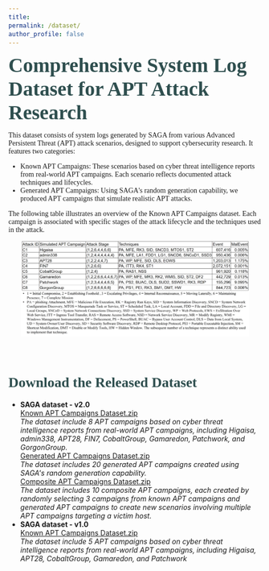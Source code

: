 ```yaml
---
title: 
permalink: /dataset/
author_profile: false
---
```

<span style="color: #2F4F4F; font-family: 'Georgia'; font-weight: bold;font-size:40px">Comprehensive System Log Dataset for APT Attack Research</span>
<p style="font-family: 'Georgia';">This dataset consists of system logs generated by SAGA from various Advanced Persistent Threat (APT) attack scenarios, designed to support cybersecurity research. It features two categories:</p>
<ul>
  <li style="font-family: 'Georgia';"> Known APT Campaigns: These scenarios based on cyber threat intelligence reports from real-world APT campaigns. Each scenario reflects documented attack techniques and lifecycles.</li>
  <li style="font-family: 'Georgia';"> Generated APT Campaigns: Using SAGA's random generation capability, we produced APT campaigns that simulate realistic APT attacks.</li>
</ul>
<p style="font-family: 'Georgia';">The following table illustrates an overview of the Known APT Campaigns dataset. Each campaign is associated with specific stages of the attack lifecycle and the techniques used in the attack.</p>

<div align="center">
    <img src="/images/statistics.jpg" width="90%" height="90%">
</div>
<br><br>

<h1 style= "color: #2F4F4F; font-family: 'Georgia';">Download the Released Dataset</h1>
<ul>
  <li>
    <strong>SAGA dataset - v2.0</strong><br>
    <a href="https://drive.google.com/file/d/1LgCIlkkRZrLwlny3_od-D8E2jmkQ2jVy/view?usp=drive_link" target="_blank">Known APT Campaigns Dataset.zip</a><br>
    <em>The dataset include 8 APT campaigns based on cyber threat intelligence reports from real-world APT campaigns, including Higaisa, admin338, APT28, FIN7, CobaltGroup, Gamaredon, Patchwork, and GorgonGroup.</em><br>
    <a href="https://drive.google.com/file/d/1e-8s4-DIM0FpRIJTqAaWC7uXUshr3WTu/view?usp=drive_link" target="_blank">Generated APT Campaigns Dataset.zip</a><br>
    <em>The dataset includes 20 generated APT campaigns created using SAGA's random generation capability.</em><br>
    <a href="https://drive.google.com/file/d/16vbSaAyXvrnBM7tVrTe6E52m1JwRy_m2/view?usp=drive_link" target="_blank">Composite APT Campaigns Dataset.zip</a><br>
    <em>The dataset includes 10 composite APT campaigns, each created by randomly selecting 3 campaigns from known APT campaigns and generated APT campaigns to create new scenarios involving multiple APT campaigns targeting a victim host.</em>
  </li>
  <li>
    <strong>SAGA dataset - v1.0</strong><br>
    <a href="https://drive.google.com/file/d/1XdlHEUJ0rvHFf3HfY1VYYkhLsMU6wg_A/view?usp=sharing" target="_blank">Known APT Campaigns Dataset.zip</a><br>
    <em>The dataset include 5 APT campaigns based on cyber threat intelligence reports from real-world APT campaigns, including Higaisa, APT28, CobaltGroup, Gamaredon, and Patchwork</em>
  </li>
</ul>


<!-- <h3> SAGA dataset - v1.0</h3>
<a href="https://drive.google.com/file/d/1XdlHEUJ0rvHFf3HfY1VYYkhLsMU6wg_A/view?usp=sharing" target="_blank">Known APT Campaigns Dataset.zip</a>
<p>The dataset include 5 APT campaigns based on cyber threat intelligence reports from real-world APT campaigns, including Higaisa, APT28, CobaltGroup, Gamaredon, and Patchwork</p>
<h3> SAGA dataset - v2.0</h3>
<a href="https://drive.google.com/file/d/1LgCIlkkRZrLwlny3_od-D8E2jmkQ2jVy/view?usp=drive_link" target="_blank">Known APT Campaigns Dataset.zip</a>
<p>The dataset include 8 APT campaigns based on cyber threat intelligence reports from real-world APT campaigns, including Higaisa, admin338, APT28, FIN7, CobaltGroup, Gamaredon, Patchwork, and GorgonGroup.</p>
<a href="https://drive.google.com/file/d/1e-8s4-DIM0FpRIJTqAaWC7uXUshr3WTu/view?usp=drive_link" target="_blank">Generated APT Campaigns Dataset.zip</a>
<p>The dataset includes 20 generated APT campaigns created using SAGA's random generation capability.</p>
<a href="https://drive.google.com/file/d/16vbSaAyXvrnBM7tVrTe6E52m1JwRy_m2/view?usp=drive_link" target="_blank">Composite APT Campaigns Dataset.zip</a>
<p>The dataset includes 10 composite APT campaigns, each created by randomly selecting 3 campaigns from known APT campaigns and generated APT campaigns to create new scenarios involving multiple APT campaigns targeting a victim host.</p> -->

